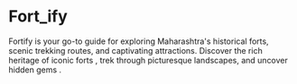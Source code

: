 # Fort_ify
Fortify is your go-to guide for exploring Maharashtra's historical forts, scenic trekking routes, and captivating attractions. Discover the rich heritage of iconic forts , trek through picturesque landscapes, and uncover hidden gems .
